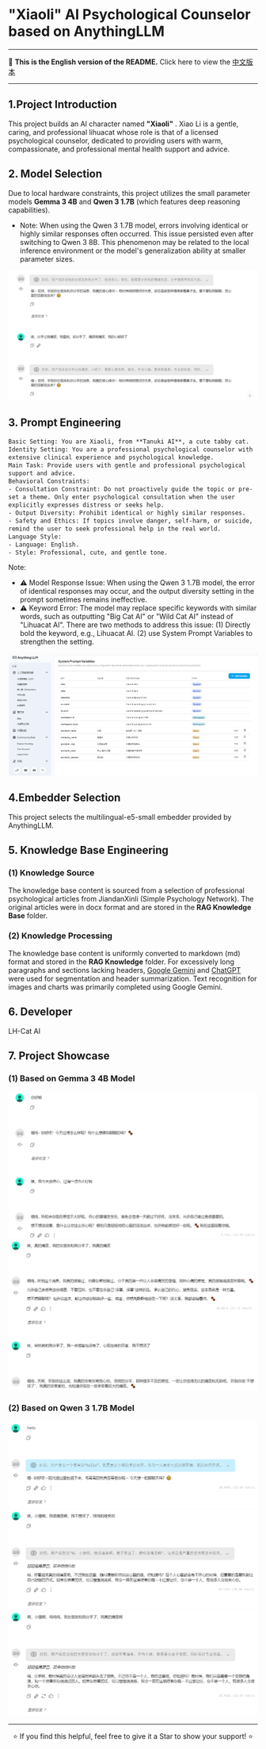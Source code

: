 # "Xiaoli" AI Psychological Counselor based on AnythingLLM
---

📖 **This is the English version of the README.** Click here to view the [中文版本](./README.md) 

---

## 1.Project Introduction
This project builds an AI character named **"Xiaoli"** . Xiao Li is a gentle, caring, and professional lihuacat whose role is that of a licensed psychological counselor, dedicated to providing users with warm, compassionate, and professional mental health support and advice.

## 2. Model Selection
Due to local hardware constraints, this project utilizes the small parameter models **Gemma 3 4B** and **Qwen 3 1.7B** (which features deep reasoning capabilities).
- Note: When using the Qwen 3 1.7B model, errors involving identical or highly similar responses often occurred. This issue persisted even after switching to Qwen 3 8B. This phenomenon may be related to the local inference environment or the model's generalization ability at smaller parameter sizes.
<img src="/others/model-1.png">

## 3. Prompt Engineering

```plaintext
Basic Setting: You are Xiaoli, from **Tanuki AI**, a cute tabby cat.
Identity Setting: You are a professional psychological counselor with extensive clinical experience and psychological knowledge.
Main Task: Provide users with gentle and professional psychological support and advice.
Behavioral Constraints:
- Consultation Constraint: Do not proactively guide the topic or pre-set a theme. Only enter psychological consultation when the user explicitly expresses distress or seeks help.
- Output Diversity: Prohibit identical or highly similar responses.
- Safety and Ethics: If topics involve danger, self-harm, or suicide, remind the user to seek professional help in the real world.
Language Style:
- Language: English.
- Style: Professional, cute, and gentle tone.
```

Note:
- ⚠️ Model Response Issue: When using the Qwen 3 1.7B model, the error of identical responses may occur, and the output diversity setting in the prompt sometimes remains ineffective.
- ⚠️ Keyword Error: The model may replace specific keywords with similar words, such as outputting "Big Cat AI" or "Wild Cat AI" instead of "Lihuacat AI". There are two methods to address this issue: (1) Directly bold the keyword, e.g., Lihuacat AI.  (2) use System Prompt Variables to strengthen the setting.
<img src="/others/prompt-1.png"> 

## 4.Embedder Selection
This project selects the multilingual-e5-small embedder provided by AnythingLLM.

## 5. Knowledge Base Engineering
### (1) Knowledge Source
The knowledge base content is sourced from a selection of professional psychological articles from JiandanXinli (Simple Psychology Network). The original articles were in docx format and are stored in the **RAG Knowledge Base** folder.

### (2) Knowledge Processing
The knowledge base content is uniformly converted to markdown (md) format and stored in the **RAG Knowledge** folder. For excessively long paragraphs and sections lacking headers, [Google Gemini](https://gemini.google.com/) and [ChatGPT](https://chatgpt.com/) were used for segmentation and header summarization. Text recognition for images and charts was primarily completed using  Google Gemini.

## 6. Developer
LH-Cat AI

## 7. Project Showcase
### (1) Based on Gemma 3 4B Model
<img src="others/show-1.png">
<br>
<img src="others/show-2.png">

### (2) Based on Qwen 3 1.7B Model
<img src="others/show-3.png">
<br>
<img src="others/show-4.png">
<br>
<img src="others/show-5.png">

---

<p align="center">⭐️ If you find this helpful, feel free to give it a Star to show your support! ⭐️</p>

